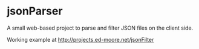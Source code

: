 # jsonParser
A small web-based project to parse and filter JSON files on the client side.

Working example at http://projects.ed-moore.net/jsonFilter
